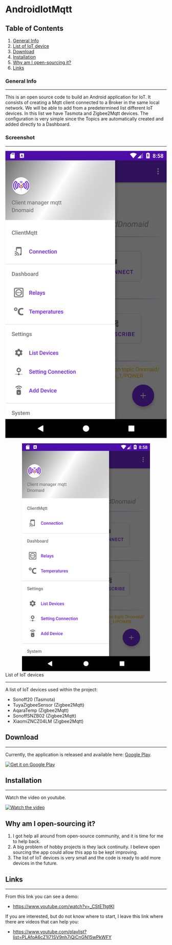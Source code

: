 # AndroidIotMqtt
## Table of Contents
1. [General Info](#general-info)
2. [List of IoT device](#list-of-IoT-devices)
3. [Download](#download)
4. [Installation](#installation)
5. [Why am I open-sourcing it?](#why-am-I-open-sourcing-it?)
6. [Links](#links)
### General Info
***
This is an open source code to build an Android application for IoT. It consists of creating a Mqtt client connected to a Broker in the same local network. We will be able to add from a predetermined list different IoT devices. In this list we have Tasmota and Zigbee2Mqtt devices. The configuration is very simple since the Topics are automatically created and added directly to a Dashboard.

### Screenshot
***
![Screenshot](AppMqttScreenCapture/Menu.png)
<div align="center">
    <img src="/AppMqttScreenCapture/Menu.png" width="400px"</img> 
</div
![Screenshot](AppMqttScreenCapture/Relay.png)
![Screenshot](AppMqttScreenCapture/AddDevice.png)

## List of IoT devices
***
A list of IoT devices used within the project:
* Sonoff20 (Tasmota)
* TuyaZigbeeSensor (Zigbee2Mqtt)
* AqaraTemp (Zigbee2Mqtt)
* SonoffSNZB02 (Zigbee2Mqtt)
* XiaomiZNCZ04LM (Zigbee2Mqtt)
## Download
***
Currently, the application is released and available here:
[Google Play](https://play.google.com/store/apps/details?id=com.dnomaid.mqtt&gl=ES).

<a href='https://play.google.com/store/apps/details?id=com.dnomaid.mqtt&gl=ES'><img alt='Get it on Google Play' src='https://play.google.com/intl/en_us/badges/images/generic/en_badge_web_generic.png' height="80"/></a>

## Installation
***
Watch the video on youtube.

[![Watch the video](https://img.youtube.com/vi/_CStETtgtKI/0.jpg)](https://www.youtube.com/watch?v=_CStETtgtKI)

## Why am I open-sourcing it?
1. I got help all around from open-source community, and it is time for me to help back.
2. A big problem of hobby projects is they lack continuity. I believe open sourcing the app could allow this app to be kept improving.
3. The list of IoT devices is very small and the code is ready to add more devices in the future.

## Links
***
From this link you can see a demo:
* https://www.youtube.com/watch?v=_CStETtgtKI


If you are interested, but do not know where to start, I leave this link where there are videos that can help you:
* https://www.youtube.com/playlist?list=PLAfoA6cZ1I71SV9nh7iQiCnGN15wPkWFY
